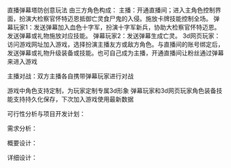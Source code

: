 
直播弹幕塔防创意玩法
由三方角色构成：
主播：开通直播间；进入主角色控制界面，扮演大检察官怀特迈恩抵御亡灵食尸鬼的入侵。施放卡牌技能控制全场。
弹幕玩家1：发送弹幕加入血色十字军，扮演十字军新兵，协助大检察官怀特迈恩。发送弹幕或礼物施放对应技能。
弹幕玩家2：发送弹幕生成亡灵。
3d网页玩家：访问游戏网址加入游戏，选择扮演主播友方或敌方角色。与直播间的账号绑定后，发送弹幕或礼物升级装备或技能。也可自己成为主播，开通直播间让粉丝通过弹幕来进入游戏

主播对战：双方主播各自携带弹幕玩家进行对战

游戏中角色支持定制，为玩家定制专属3d形象
弹幕玩家和3d网页玩家角色装备技能支持持久化保存，下次加入游戏使用最新数据

可行性分析与项目开发计划：



需求分析：

概要设计：

详细设计：